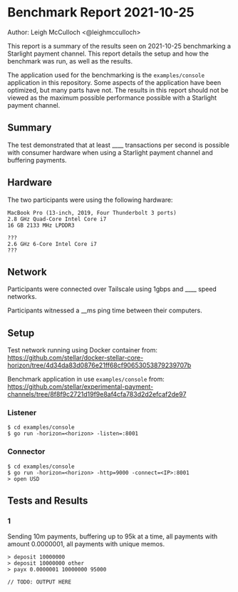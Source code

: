 # Benchmark Report 2021-10-25

Author: Leigh McCulloch <@leighmcculloch>

This report is a summary of the results seen on 2021-10-25 benchmarking a
Starlight payment channel. This report details the setup and how the benchmark
was run, as well as the results.

The application used for the benchmarking is the `examples/console` application
in this repository. Some aspects of the application have been optimized, but
many parts have not. The results in this report should not be viewed as the
maximum possible performance possible with a Starlight payment channel.

## Summary

The test demonstrated that at least ____ transactions per second is possible
with consumer hardware when using a Starlight payment channel and buffering
payments.

## Hardware

The two participants were using the following hardware:

```
MacBook Pro (13-inch, 2019, Four Thunderbolt 3 ports)
2.8 GHz Quad-Core Intel Core i7
16 GB 2133 MHz LPDDR3
```

```
???
2.6 GHz 6-Core Intel Core i7
???
```

## Network

Participants were connected over Tailscale using 1gbps and ____ speed networks.

Participants witnessed a __ms ping time between their computers.

## Setup

Test network running using Docker container from:
https://github.com/stellar/docker-stellar-core-horizon/tree/4d34da83d0876e21ff68cf90653053879239707b

Benchmark application in use `examples/console` from:
https://github.com/stellar/experimental-payment-channels/tree/8f8f9c2721d19f9e8af4cfa783d2d2efcaf2de97

### Listener

```
$ cd examples/console
$ go run -horizon=<horizon> -listen=:8001
```

### Connector

```
$ cd examples/console
$ go run -horizon=<horizon> -http=9000 -connect=<IP>:8001
> open USD
```

## Tests and Results

### 1
Sending 10m payments, buffering up to 95k at a time, all payments with amount
0.0000001, all payments with unique memos.

```
> deposit 10000000
> deposit 10000000 other
> payx 0.0000001 10000000 95000
```

```
// TODO: OUTPUT HERE
```
